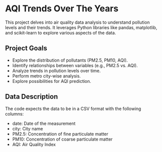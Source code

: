 # AQI Trends Over The Years
This project delves into air quality data analysis to understand pollution levels and their trends. It leverages Python libraries like pandas, matplotlib, and scikit-learn to explore various aspects of the data.

## Project Goals
- Explore the distribution of pollutants (PM2.5, PM10, AQI).
- Identify relationships between variables (e.g., PM2.5 vs. AQI).
- Analyze trends in pollution levels over time.
- Perform metro city-wise analysis.
- Explore possibilities for AQI prediction.

## Data Description
The code expects the data to be in a CSV format with the following columns:

- date: Date of the measurement
- city: City name
- PM2.5: Concentration of fine particulate matter
- PM10: Concentration of coarse particulate matter
- AQI: Air Quality Index
